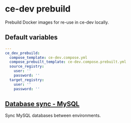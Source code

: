 # ce-dev prebuild
Prebuild Docker images for re-use in ce-dev locally.
<!--ROLEVARS-->
## Default variables
```yaml
---
ce_dev_prebuild:
  compose_template: ce-dev.compose.yml
  compose_prebuilt_template: ce-dev.compose.prebuilt.yml
  source_registry:
    user: ''
    password: ''
  target_registry:
    user: ''
    password: ''
```

<!--ENDROLEVARS-->

<!--TOC-->
## [Database sync - MySQL](database_sync-mysql/README.md)
Sync MySQL databases between environments.
<!--ENDTOC-->
